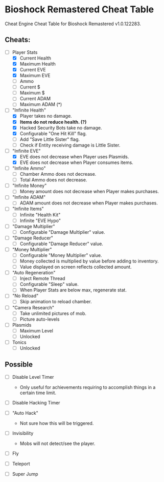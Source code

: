 # Bioshock Remastered Cheat Table
Cheat Engine Cheat Table for Bioshock Remastered v1.0.122283.

## Cheats:

- [ ] Player Stats
    - [X] Current Health
    - [X] Maximum Health
    - [X] Current EVE
    - [X] Maximum EVE
    - [ ] Ammo
    - [ ] Current $
    - [ ] Maximum $
    - [ ] Current ADAM
    - [ ] Maximum ADAM (*)

- [ ] "Infinite Health"
    - [X] Player takes no damage.
    - [X] **Items do not reduce health. (?)**
    - [X] Hacked Security Bots take no damage.
    - [X] Configurable "One Hit Kill" flag.
    - [ ] Add "Save Little Sister" flag.
    - [ ] Check if Entity receiving damage is Little Sister.

- [ ] "Infinite EVE"
    - [X] EVE does not decrease when Player uses Plasmids.
    - [X] EVE does not decrease when Player consumes items.

- [ ] "Infinite Ammo"
    - [ ] Chamber Ammo does not decrease.
    - [ ] Total Ammo does not decrease.

- [ ] "Infinite Money"
    - [ ] Money amount does not decrease when Player makes purchases.

- [ ] "Infinite ADAM"
    - [ ] ADAM amount does not decrease when Player makes purchases.

- [ ] "Infinite Items"
    - [ ] Infinite "Health Kit"
    - [ ] Infinite "EVE Hypo"

- [ ] "Damage Multiplier"
    - [ ] Configurable "Damage Multiplier" value.

- [ ] "Damage Reducer"
    - [ ] Configurable "Damage Reducer" value.

- [ ] "Money Multiplier"
    - [ ] Configurable "Money Multiplier" value.
    - [ ] Money collected is multiplied by value before adding to inventory.
    - [ ] Value displayed on screen reflects collected amount.

- [ ] "Auto Regeneration"
    - [ ] Inject Remote Thread
    - [ ] Configurable "Sleep" value.
    - [ ] When Player Stats are below max, regenerate stat.

- [ ] "No Reload"
    - [ ] Skip animation to reload chamber.

- [ ] "Camera Research"
    - [ ] Take unlimited pictures of mob.
    - [ ] Picture auto-levels

- [ ] Plasmids
    - [ ] Maximum Level
    - [ ] Unlocked

- [ ] Tonics
    - [ ] Unlocked

## Possible

- [ ] Disable Level Timer
    - Only useful for achievements requiring to accomplish things in a certain time limit.
    
- [ ] Disable Hacking Timer

- [ ] "Auto Hack"
    - Not sure how this will be triggered.

- [ ] Invisibility
    - Mobs will not detect/see the player.

- [ ] Fly

- [ ] Teleport

- [ ] Super Jump